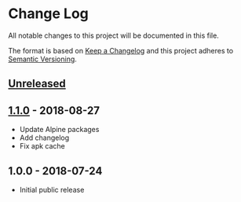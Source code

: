 # Change Log
All notable changes to this project will be documented in this file.

The format is based on [Keep a Changelog](http://keepachangelog.com/)
and this project adheres to [Semantic Versioning](http://semver.org/).

## [Unreleased]

## [1.1.0] - 2018-08-27
- Update Alpine packages
- Add changelog
- Fix apk cache

## 1.0.0 - 2018-07-24
- Initial public release

[Unreleased]:  https://github.com/gmitirol/alpine38/compare/1.1.0...HEAD
[1.1.0]: https://github.com/gmitirol/alpine38/compare/1.0.0...1.1.0

